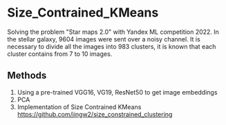 # Size_Contrained_KMeans
Solving the problem "Star maps 2.0" with Yandex ML competition 2022. In the stellar galaxy, 9604 images were sent over a noisy channel. It is necessary to divide all the images into 983 clusters, it is known that each cluster contains from 7 to 10 images.
## Methods
1. Using a pre-trained VGG16, VG19, ResNet50 to get image embeddings
2. PCA
3. Implementation of Size Contrained KMeans https://github.com/jingw2/size_constrained_clustering

